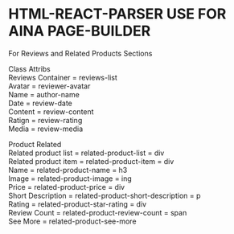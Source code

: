 # HTML-REACT-PARSER USE FOR AINA PAGE-BUILDER

For Reviews and Related Products Sections

Class Attribs  
Reviews Container = reviews-list  
Avatar = reviewer-avatar  
Name = author-name  
Date = review-date  
Content = review-content  
Ratign = review-rating  
Media = review-media  

Product Related  
Related product list = related-product-list = div  
Related product item = related-product-item = div  
Name = related-product-name = h3  
Image = related-product-image = ing  
Price = related-product-price = div  
Short Description  = related-product-short-description  = p  
Rating = related-product-star-rating = div  
Review Count = related-product-review-count = span  
See More = related-product-see-more  
